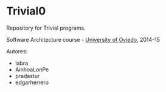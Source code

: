 Trivial0
=============

Repository for Trivial programs. 

Software Architecture course - [University of Oviedo](http://www.uniovi.es), 2014-15


Autores:
* labra
* AinhoaLonPe
* pradastur
* edgarherrero
